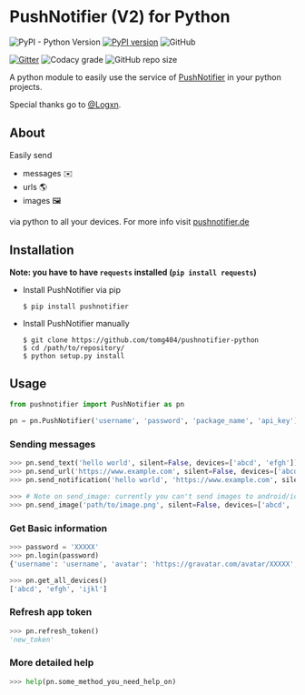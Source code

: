 # PushNotifier (V2) for Python

![PyPI - Python Version](https://img.shields.io/pypi/pyversions/pushnotifier.svg)
[![PyPI version](https://badge.fury.io/py/pushnotifier.svg)](https://badge.fury.io/py/pushnotifier)
![GitHub](https://img.shields.io/github/license/tomg404/pushnotifier-python.svg)

[![Gitter](https://badges.gitter.im/pushnotifier/community.svg)](https://gitter.im/pushnotifier/community?utm_source=badge&utm_medium=badge&utm_campaign=pr-badge)
![Codacy grade](https://img.shields.io/codacy/grade/c7eb50b6f38b48aca431fc576ff7eb29.svg)
![GitHub repo size](https://img.shields.io/github/repo-size/tomg404/pushnotifier-python.svg)

A python module to easily use the service of [PushNotifier](https://pushnotifier.de) in your python projects.

Special thanks go to [@Logxn](https://github.com/Logxn).

## About
Easily send

-   messages ✉️
-   urls 🌎
-   images 🖼️

via python to all your devices. For more info visit [pushnotifier.de](https://pushnotifier.de)

## Installation
**Note: you have to have `requests` installed (`pip install requests`)**
-   Install PushNotifier via pip
    ```console
    $ pip install pushnotifier
    ```

-   Install PushNotifier manually
    ```console
    $ git clone https://github.com/tomg404/pushnotifier-python
    $ cd /path/to/repository/
    $ python setup.py install
    ```

## Usage
```python
from pushnotifier import PushNotifier as pn

pn = pn.PushNotifier('username', 'password', 'package_name', 'api_key')
```

### Sending messages
```python
>>> pn.send_text('hello world', silent=False, devices=['abcd', 'efgh'])
>>> pn.send_url('https://www.example.com', silent=False, devices=['abcd', 'efgh'])
>>> pn.send_notification('hello world', 'https://www.example.com', silent=False, devices=['abcd', 'efgh'])

>>> # Note on send_image: currently you can't send images to android/ios devices
>>> pn.send_image('path/to/image.png', silent=False, devices=['abcd', 'efgh'])
```

### Get Basic information
```python
>>> password = 'XXXXX'
>>> pn.login(password)
{'username': 'username', 'avatar': 'https://gravatar.com/avatar/XXXXX', 'app_token': 'XXXXX', 'expires_at': XXXXX}

>>> pn.get_all_devices()
['abcd', 'efgh', 'ijkl']
```
### Refresh app token
```python
>>> pn.refresh_token()
'new_token'
```

### More detailed help
```python
>>> help(pn.some_method_you_need_help_on)
```
